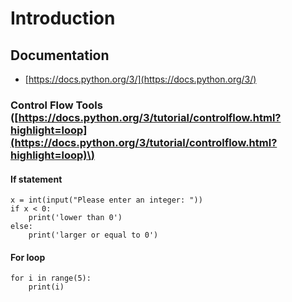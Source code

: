 # Introduction

## Documentation

* [https://docs.python.org/3/](https://docs.python.org/3/)

### Control Flow Tools \([https://docs.python.org/3/tutorial/controlflow.html?highlight=loop](https://docs.python.org/3/tutorial/controlflow.html?highlight=loop)\)

#### If statement

```text
x = int(input("Please enter an integer: "))
if x < 0:
    print('lower than 0')
else:
    print('larger or equal to 0')
```

#### For loop

```text
for i in range(5):
    print(i)
```

